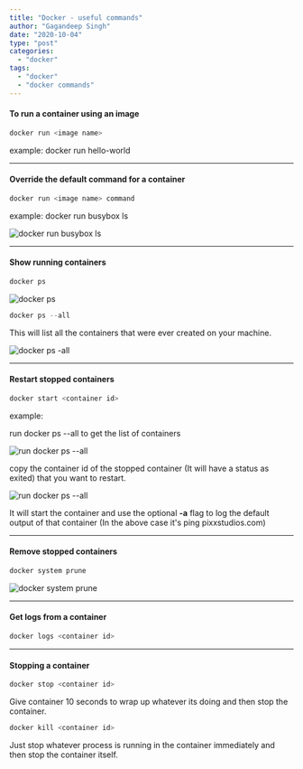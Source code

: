 ```yaml
---
title: "Docker - useful commands"
author: "Gagandeep Singh"
date: "2020-10-04"
type: "post"
categories:
  - "docker"
tags:
  - "docker"
  - "docker commands"
---
```


#### **To run a container using an image**

```javascript
docker run <image name>
```

example: docker run hello-world

---

#### **Override the default command for a container**

```javascript
docker run <image name> command
```

example: docker run busybox ls

![docker run busybox ls](/images/Screen-Shot-2020-10-03-at-10.59.26-PM.png)

---

#### **Show running containers**

```javascript
docker ps
```

![docker ps](/images/Screen-Shot-2020-10-03-at-11.05.19-PM-1024x66.png)

```javascript
docker ps --all
```

This will list all the containers that were ever created on your machine.

![docker ps -all](/images/Screen-Shot-2020-10-03-at-11.09.15-PM-1024x124.png)

---

#### **Restart stopped containers**

```javascript
docker start <container id>
```

example:

run docker ps --all to get the list of containers

![run docker ps --all](/images/Screen-Shot-2020-10-03-at-11.09.15-PM-1024x124.png)

copy the container id of the stopped container (It will have a status as exited) that you want to restart.

![run docker ps --all](/images/Screen-Shot-2020-10-03-at-11.21.45-PM.png)

It will start the container and use the optional **\-a** flag to log the default output of that container (In the above case it's ping pixxstudios.com)

---

#### **Remove stopped containers**

```javascript
docker system prune
```

![docker system prune](/images/Screen-Shot-2020-10-03-at-11.26.53-PM-1024x398.png)

---

#### **Get logs from a container**

```javascript
docker logs <container id>
```

---

#### **Stopping a container**

```javascript
docker stop <container id>
```

Give container 10 seconds to wrap up whatever its doing and then stop the container.

```javascript
docker kill <container id>
```

Just stop whatever process is running in the container immediately and then stop the container itself.
